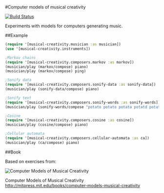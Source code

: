 #Computer models of musical creativity

[![Build Status](https://travis-ci.org/josephwilk/musical-creativity.png?branch=master)](https://travis-ci.org/josephwilk/musical-creativity)

Experiments with models for computers generating music.

##Example

```clojure
(require '[musical-creativity.musician :as musician])
(use '[musical-creativity.instruments])

;Markov chains
(require '[musical-creativity.composers.markov :as markov])
(musician/play (markov/compose) piano)
(musician/play (markov/compose) ping)

;Sonify data
(require '[musical-creativity.composers.sonify-data :as sonify-data])
(musician/play (sonify-data/compose) piano)

;Sonify text
(require '[musical-creativity.composers.sonify-words :as sonify-words])
(musician/play (sonify-words/compose "potato potato potata potatd potate potatk") piano)

;Cosine
(require '[musical-creativity.composers.cosine :as cosine])
(musician/play (cosine/compose) piano)

;Cellular automata
(require '[musical-creativity.composers.cellular-automata :as ca])
(musician/play (ca/compose) piano)

```

##Book

Based on exercises from:

![Computer Models of Musical Creativity](http://mitpress.mit.edu/covers/9780262033381.jpg)

Computer Models of Musical Creativity http://mitpress.mit.edu/books/computer-models-musical-creativity
